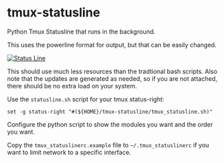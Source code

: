 tmux-statusline
===============

Python Tmux Statusline that runs in the background.

This uses the powerline format for output, but that can be easily changed.

[![Status Line](http://i.imgur.com/fuqjepo.png?1)](http://i.imgur.com/fuqjepo.png?1)

This should use much less resources than the tradtional bash scripts.  Also note that the updates are generated as needed, so if you are not attached, there should be no extra load on your system.

Use the `statusline.sh` script for your tmux status-right:

    set -g status-right "#(${HOME}/tmux-statusline/tmux_statusline.sh)"

Configure the python script to show the modules you want and the order you want.

Copy the `tmux_statuslinerc.example` file to `~/.tmux_statuslinerc` if you want to limit network to a specific interface.
